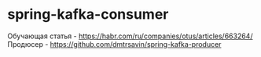 # spring-kafka-consumer

Обучающая статья - https://habr.com/ru/companies/otus/articles/663264/
Продюсер - https://github.com/dmtrsavin/spring-kafka-producer
